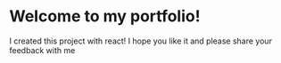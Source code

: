 # Welcome to my portfolio!

I created this project with react! I hope you like it and please share your feedback with me


